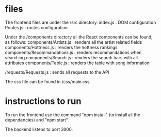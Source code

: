 # files
The frontend files are under the /src directory.
index.js : DOM configuration
Routes.js : routes configuration

Under the /components directory all the React components can be found, as follows:
components/Artists.js : renders all the artist related fields
components/Hottness.js : renders the hottness rankings
components/Recommandations.js : renders recommandations when searching
components/Search.js : renders the search bars with all attributes
components/Table.js : renders the table with song information

/requests/Requests.js : sends all requests to the API

The css file can be found in /css/main.css.

# instructions to run
To run the frontend use the command "npm install" (to install all the dependencies) and "npm start".

The backend listens to port 3000.
